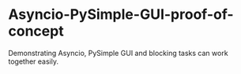 # Asyncio-PySimple-GUI-proof-of-concept

Demonstrating Asyncio, PySimple GUI and blocking tasks can work together easily.
